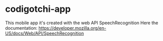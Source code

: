 # codigotchi-app

This mobile app it's created with the web API SpeechRecognition
Here the documentation: https://developer.mozilla.org/en-US/docs/Web/API/SpeechRecognition
